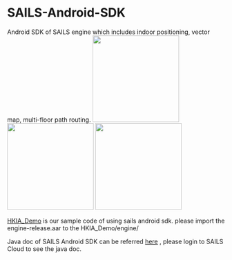 # SAILS-Android-SDK
Android SDK of SAILS engine which includes indoor positioning, vector map, multi-floor path routing.
<img src="https://cloud.githubusercontent.com/assets/10070693/16544474/507ad0c4-413a-11e6-973e-c02d2cf01e63.png" width="200">
<img src="https://cloud.githubusercontent.com/assets/10070693/16544476/509f5264-413a-11e6-92c8-6089e48b1017.png" width="200">
<img src="https://cloud.githubusercontent.com/assets/10070693/16544473/507a464a-413a-11e6-9334-a613b24a0788.png" width="200">

[HKIA_Demo](https://github.com/richjing/HKIA_Demo) is our sample code of using sails android sdk.  please import the engine-release.aar to the HKIA_Demo/engine/

Java doc of SAILS Android SDK can be referred  [here](http://cloud.sailstech.com/sails-resource/download/doc/android/index.html)
, please login to SAILS Cloud to see the java doc.

